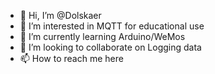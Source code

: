 - 👋 Hi, I’m @Dolskaer
- 👀 I’m interested in MQTT for educational use
- 🌱 I’m currently learning Arduino/WeMos
- 💞️ I’m looking to collaborate on Logging data 
- 📫 How to reach me here
<!---
Dolskaer/Dolskaer is a ✨ special ✨ repository because its `README.md` (this file) appears on your GitHub profile.
You can click the Preview link to take a look at your changes.
--->
